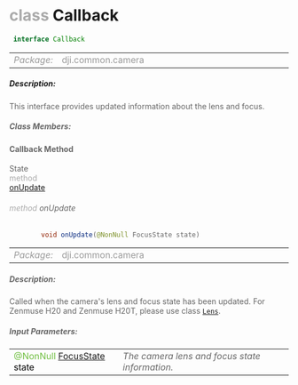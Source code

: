 <div class="article"><h1 ><font color="#AAA">class </font>Callback</h1></div>

~~~java
 interface Callback 
~~~

<html><table class="table-supportedby"><tr valign="top"><td width=15%><font color="#999"><i>Package:</i></td><td width=85%><font color="#999">dji.common.camera</td></tr></table></html>



##### Description:



<font color="#666">This interface provides updated information about the lens and focus.



##### Class Members:



#### Callback Method

<div class="api-row" id="djicamera_didupdatelensstate"><div class="api-col left">State</div><div class="api-col middle" style="color:#AAA">method</div><div class="api-col right"><a class="trigger" href="#djicamera_didupdatelensstate_inline">onUpdate</a></div></div><div class="inline-doc" id="djicamera_didupdatelensstate_inline"

><div class="article"><h6 ><font color="#AAA">method </font>onUpdate</h6></div>

~~~java
        void onUpdate(@NonNull FocusState state)
~~~

<html><table class="table-supportedby"><tr valign="top"><td width=15%><font color="#999"><i>Package:</i></td><td width=85%><font color="#999">dji.common.camera</td></tr></table></html>



##### Description:



<font color="#666">Called when the camera's lens and focus state has been updated. For Zenmuse H20 and Zenmuse H20T, please use class <code><a href="/Components/Camera/DJICamera_DJILens.html#djicamera_djilens">Lens</a></code>.



##### Input Parameters:

<html><table class="table-inline-parameters"><tr valign="top"><td><font color="#70BF41">@NonNull <a href="/Components/Camera/DJICamera_DJICameraLensState.html#djicamera_djicameralensstate">FocusState</a> <font color="#000">state</td><td><font color="#666"><i>The camera lens and focus state information.</i></td></tr></table></html></div>


